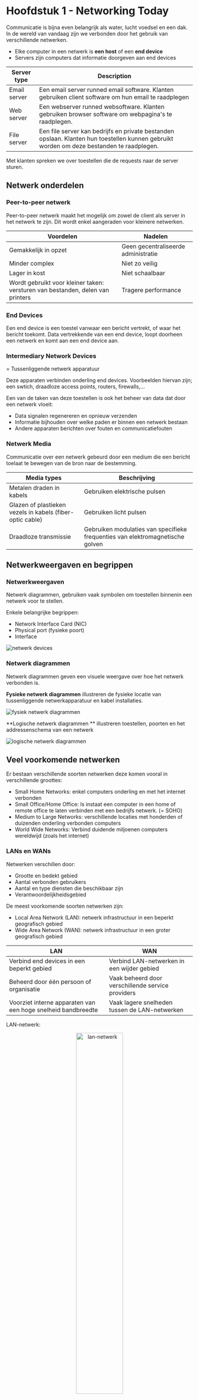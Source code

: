 # Hoofdstuk 1 - Networking Today

Communicatie is bijna even belangrijk als water, lucht voedsel en een dak. In de wereld van vandaag zijn we verbonden door het gebruik van verschillende netwerken.

- Elke computer in een netwerk is **een host** of een **end device**
- Servers zijn computers dat informatie doorgeven aan end devices

| Server type | Description |
| ----------- | ----------- | 
| Email server | Een email server runned email software. Klanten gebruiken client software om hun email te raadplegen |
| Web server | Een webserver runned websoftware. Klanten gebruiken browser software om webpagina's te raadplegen. |
| File server | Een file server kan bedrijfs en private bestanden opslaan. Klanten hun toestellen kunnen gebruikt worden om deze bestanden te raadplegen.|

Met klanten spreken we over toestellen die de requests naar de server sturen.

## Netwerk onderdelen

### Peer-to-peer netwerk

Peer-to-peer netwerk maakt het mogelijk om zowel de client als server in het netwerk te zijn. Dit wordt enkel aangeraden voor kleinere netwerken. 

| Voordelen | Nadelen |
| --------- | ------- |
| Gemakkelijk in opzet | Geen gecentraliseerde administratie |
| Minder complex | Niet zo veilig |
| Lager in kost | Niet schaalbaar |
| Wordt gebruikt voor kleiner taken: versturen van bestanden, delen van printers | Tragere performance |


### End Devices

Een end device is een toestel vanwaar een bericht vertrekt, of waar het bericht toekomt. Data vertrekkende van een end device, loopt doorheen een netwerk en komt aan een end device aan.

### Intermediary Network Devices

= Tussenliggende netwerk apparatuur

Deze apparaten verbinden onderling end devices.
Voorbeelden hiervan zijn; een swtich, draadloze access points, routers, firewalls,...

Een van de taken van deze toestellen is ook het beheer van data dat door een netwerk vloeit:

- Data signalen regenereren en opnieuw verzenden
- Informatie bijhouden over welke paden er binnen een netwerk bestaan
- Andere apparaten berichten over fouten en communicatiefouten

### Netwerk Media

Communicatie over een netwerk gebeurd door een medium die een bericht toelaat te bewegen van de bron naar de bestemming.

| Media types | Beschrijving |
| ----------- | ------------ 
| Metalen draden in kabels | Gebruiken elektrische pulsen |
| Glazen of plastieken vezels in kabels (fiber-optic cable) | Gebruiken licht pulsen |
| Draadloze transmissie | Gebruiken modulaties van specifieke frequenties van elektromagnetische golven |

## Netwerkweergaven en begrippen

### Netwerkweergaven

Netwerk diagrammen, gebruiken vaak symbolen om toestellen binnenin een netwerk voor te stellen.

Enkele belangrijke begrippen:

- Network Interface Card (NIC)
- Physical port (fysieke poort)
- Interface

![netwerk devices](src/image.png)

### Netwerk diagrammen

Netwerk diagrammen geven een visuele weergave over hoe het netwerk verbonden is.

**Fysieke netwerk diagrammen** illustreren de fysieke locatie van tussenliggende netwerkapparatuur en kabel installaties.

![fysiek netwerk diagrammen](src/image2.png)

**Logische netwerk diagrammen ** illustreren toestellen, poorten en het addressenschema van een netwerk

![logische netwerk diagrammen](src/image3.png)

## Veel voorkomende netwerken

Er bestaan verschillende soorten netwerken deze komen vooral in verschillende groottes:

- Small Home Networks: enkel computers onderling en met het internet verbonden
- Small Office/Home Office: Is instaat een computer in een home of remote office te laten verbinden met een bedrijfs netwerk. (= SOHO)
- Medium to Large Networks: verschillende locaties met honderden of duizenden onderling verbonden computers
- World Wide Networks: Verbind duidende miljoenen computers wereldwijd (zoals het internet)

### LANs en WANs

Netwerken verschillen door:
- Grootte en bedekt gebied
- Aantal verbonden gebruikers
- Aantal en type diensten die beschikbaar zijn
- Verantwoordelijkheidsgebied

De meest voorkomende soorten netwerken zijn:
- Local Area Network (LAN): netwerk infrastructuur in een beperkt geografisch gebied
- Wide Area Network (WAN): netwerk infrastructuur in een groter geografisch gebied

| LAN | WAN |
| --- | --- |
| Verbind end devices in een beperkt gebied | Verbind LAN-netwerken in een wijder gebied |
| Beheerd door één persoon of organisatie | Vaak beheerd door verschillende service providers |
| Voorziet interne apparaten van een hoge snelheid bandbreedte | Vaak lagere snelheden tussen de LAN-netwerken |

LAN-netwerk:

<p align="center">
    <img src="src/lan.png" alt="lan-netwerk" width="50%">
</p>

WAN-netwerk:

<p align="center">
    <img src="src/wan.png" alt="wan-netwerk" width="50%">
</p>


### Het internet

Het internet is een wereldwijde collectie van onderling verbonden LAN en WAN netwerken.

- LAN-netwerken zijn onderling verbonden doormiddel van WAN-netwerken
- WAN-netwerken kunnen koperen kabels, glasvezels kabels, en draadloze transmissie gebruiken

Het internet is geen eigendom van een persoon of organisatie. Volgende groepen zijn betrokken in het onderhouden van structuur en protocollen op het internet.
- IETF: Internet Engeneering Task Force
- ICANN: Internet Corporation for Assigned Names and Numbers
- IAB: Internet Architecture Board

<p align="center">
    <img src="src/internet.png" alt="internet" width="50%">
</p>

### Intranet en Extranet

Een **intranet** is een private collectie van LAN- en WAN-netwerken die intern behoren tot een organisatie. De bedoeling hiervan is dat deze enkel toegankelijk zijn voor leden van de organisatie.

Een organisatie kan gebruik maken van een **extranet** om beveiligde toegang to hun netwerk te geven voor individuelen die werken voor een andere organisatie maar nog steeds toegang to data op hun netwerk nodig hebben.

## Internet connections

### Internet Access Technologies

Er zijn verschillende manieren om gebruikers en organisaties met het internet te verbinden:
- Populaire diensten voor kleine kantoren of thuis-netwerken: broadband cable, broadband digital subscriber line (DSL), wireless WAN's en mobiele diensten.
- Organisaties hebben nood aan snellere verbindingen ter ondersteuning van IP telefoons, video conferencing en data center opslag.
- Verbindingen op business niveau worden vaak voorzien door Service providers (SP) en kunnen de volgende zijn: business DSL, leased lines, and Metro Ethernet

### Home and Small Office Internet Connections

| Verbinding | Beschrijving |
| ---------- | ------------ |
| Kabel | Hoge bandbreedte, altijd ingeschakeld, internet geleverd door kabel televisie dienstlevers |
| DSL | Hoge bandbreedte, altijd ingeschakeld, internet verbinding dat loopt over een telefonielijn |
| Cellular | Maakt gebruik van een telefoonnetwerk om verbinding te maken met het internet |
| Satellite | Groot voordeel voor landelijke regios zonder service providers |
| Dial-up telephone | Een low-cost, lage bandbreedte optie die gebruik maakt van een modem |

<p align="center">
    <img src="src/soho.png" alt="soho" width="50%">
</p>

### Business Internet Connections

Zakelijke internet connecties hebben vaak het volgende nodig:
- Hogere bandbreedte
- Toegewijde verbindingen (dedicated connections)
- Beheerde diensten

| Connectie-type | Beschrijving |
| -------------- | ------------ |
| Dedicated Leased Line | Deze verbindingen zijn gereserveerde circuits binnen een service provider's |
| Ethernet WAN | Deze verbinding verlengt LAN toegangs technologie naar een WAN |
| DSL | Een zakelijke DSL lijn is beschikbaar in verschillende formaten, waaronder Symmetric Digital Subscriber Lines (SDSL) |
| Satteliet | Deze verbinding kan een connectie voorzien wanneer een bekabelde verbinding geen oplossing is |

<p align="center">
    <img src="src/bic.png" alt="business internet connections" width="50%">
</p>

### The Converging Network

Voor samengevoegde netwerken bestonden moest een organisatie aparte kabels hebben voor telefoon, video en data. Elk van deze netwerken gebruikte een verschillende technologie om dit signaal de verplaatsen.

Deze netwerken hadden ook steeds hun eigen regels en standaarden.

